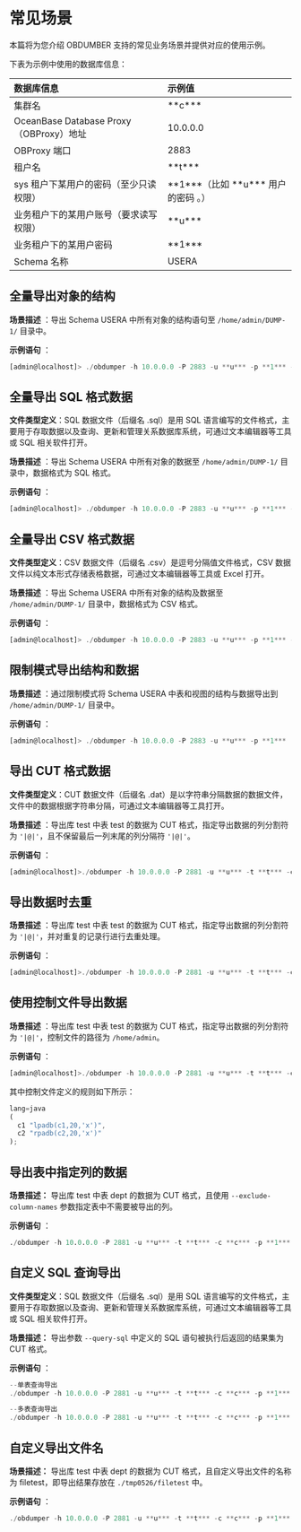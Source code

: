 常见场景 
=========================

本篇将为您介绍 OBDUMBER 支持的常见业务场景并提供对应的使用示例。

下表为示例中使用的数据库信息：


|              **数据库信息**              |               **示例值**               |
|:----------------------------------------|:----------------------------------------|
| 集群名                                 | \*\*c*\*\*                           |
| OceanBase Database Proxy（OBProxy）地址 | 10.0.0.0                            |
| OBProxy 端口                          | 2883                                |
| 租户名                                 | \*\*t*\*\*                              |
| sys 租户下某用户的密码（至少只读权限）               | \*\*1\*\*\*（比如 \*\*u\*\*\* 用户的密码 。） |
| 业务租户下的某用户账号（要求读写权限）                 | \*\*u\*\*\*                         |
| 业务租户下的某用户密码                         | \*\*1\*\*\*                         |
| Schema 名称                           | USERA                               |



全量导出对象的结构 
------------------------------
**场景描述** ：导出 Schema USERA 中所有对象的结构语句至 `/home/admin/DUMP-1/` 目录中。

**示例语句** ：

```javascript
[admin@localhost]> ./obdumper -h 10.0.0.0 -P 2883 -u **u*** -p **1*** --sys-password **1*** -c **c*** -t **t***  -D USERA --ddl --all -f /Users/admin/DUMP-1/
```



全量导出 SQL 格式数据 
----------------------------------
**文件类型定义**：SQL 数据文件（后缀名 .sql）是用 SQL 语言编写的文件格式，主要用于存取数据以及查询、更新和管理关系数据库系统，可通过文本编辑器等工具或 SQL 相关软件打开。  

**场景描述** ：导出 Schema USERA 中所有对象的数据至 `/home/admin/DUMP-1/` 目录中，数据格式为 SQL 格式。

**示例语句** ：

```javascript
[admin@localhost]> ./obdumper -h 10.0.0.0 -P 2883 -u **u*** -p **1*** --sys-password **1*** -c **c*** -t **t***  -D USERA --sql --all -f /Users/admin/DUMP-1/
```



全量导出 CSV 格式数据 
----------------------------------
**文件类型定义**：CSV 数据文件（后缀名 .csv）是逗号分隔值文件格式，CSV 数据文件以纯文本形式存储表格数据，可通过文本编辑器等工具或 Excel 打开。  

**场景描述** ：导出 Schema USERA 中所有对象的结构及数据至 `/home/admin/DUMP-1/` 目录中，数据格式为 CSV 格式。

**示例语句** ：

```JavaScript
[admin@localhost]> ./obdumper -h 10.0.0.0 -P 2883 -u **u*** -p **1*** --sys-password **1*** -c **c*** -t **t*** -D USERA --csv --all -f /Users/admin/DUMP-1/
```



限制模式导出结构和数据 
--------------------------------

**场景描述** ：通过限制模式将 Schema USERA 中表和视图的结构与数据导出到 `/home/admin/DUMP-1/` 目录中。

**示例语句** ：

```JavaScript
[admin@localhost]> ./obdumper -h 10.0.0.0 -P 2883 -u **u*** -p **1***  -c **c*** -t **t*** -D USERA --ddl --sql --public-cloud  --all -f  /Users/admin/DUMP-1/
```



导出 CUT 格式数据 
--------------------------------
**文件类型定义**：CUT 数据文件（后缀名 .dat）是以字符串分隔数据的数据文件，文件中的数据根据字符串分隔，可通过文本编辑器等工具打开。  

**场景描述** ：导出库 test 中表 test 的数据为 CUT 格式，指定导出数据的列分割符为 `'|@|'`，且不保留最后一列末尾的列分隔符 `'|@|'`。

**示例语句** ：

```JavaScript
[admin@localhost]>./obdumper -h 10.0.0.0 -P 2881 -u **u*** -t **t*** -c **c*** -p **1*** -D test --table 'test' -f /home/admin --cut --column-splitter '|@|' --trail-delimtier
```



导出数据时去重 
----------------------------

**场景描述** ：导出库 test 中表 test 的数据为 CUT 格式，指定导出数据的列分割符为 `'|@|'`，并对重复的记录行进行去重处理。

**示例语句** ：

```JavaScript
[admin@localhost]>./obdumper -h 10.0.0.0 -P 2881 -u **u*** -t **t*** -c **c*** -p **1*** -D test --table 'test' -f /home/admin --cut --column-splitter '|@|' --distinct
```



使用控制文件导出数据 
-------------------------------

**场景描述** ：导出库 test 中表 test 的数据为 CUT 格式，指定导出数据的列分割符为 `'|@|'`，控制文件的路径为 `/home/admin`。

**示例语句** ：

```JavaScript
[admin@localhost]>./obdumper -h 10.0.0.0 -P 2881 -u **u*** -t **t*** -c **c*** -p **1*** -D test --table 'test' -f /home/admin --cut --column-splitter '|@|' --ctl-path '/home/admin'
```



其中控制文件定义的规则如下所示：

```JavaScript
lang=java
(
  c1 "lpadb(c1,20,'x')",
  c2 "rpadb(c2,20,'x')"
);
```



导出表中指定列的数据 
-------------------------------

**场景描述：** 导出库 test 中表 dept 的数据为 CUT 格式，且使用 `--exclude-column-names` 参数指定表中不需要被导出的列。

**示例语句** ：

```sql
./obdumper -h 10.0.0.0 -P 2881 -u **u*** -t **t*** -c **c*** -p **1*** -D test --table'dept' --cut --column-splitter '|@|' --exclude-column-names 'deptno' --public-cloud 
```



自定义 SQL 查询导出 
---------------------------------
**文件类型定义**：SQL 数据文件（后缀名 .sql）是用 SQL 语言编写的文件格式，主要用于存取数据以及查询、更新和管理关系数据库系统，可通过文本编辑器等工具或 SQL 相关软件打开。  

**场景描述：** 导出参数 `--query-sql` 中定义的 SQL 语句被执行后返回的结果集为 CUT 格式。

**示例语句** ：

```JavaScript
--单表查询导出
./obdumper -h 10.0.0.0 -P 2881 -u **u*** -t **t*** -c **c*** -p **1*** -D test --cut --column-splitter '|@|' --query-sql 'select deptno,dname from dept where deptno<3000' --public-cloud

--多表查询导出
./obdumper -h 10.0.0.0 -P 2881 -u **u*** -t **t*** -c **c*** -p **1*** -D test --cut --column-splitter '|@|' --query-sql 'select * from dept,STUDENT where 1=1;' --public-cloud
```



自定义导出文件名 
-----------------------------

**场景描述：** 导出库 test 中表 dept 的数据为 CUT 格式，且自定义导出文件的名称为 filetest，即导出结果存放在 `./tmp0526/filetest` 中。

**示例语句** ：

```JavaScript
./obdumper -h 10.0.0.0 -P 2881 -u **u*** -t **t*** -c **c*** -p **1*** -D test --cut --column-splitter '|@|' --table 'dept' --file-name 'filetest.txt' --public-cloud  -f ./tmp0526
```


